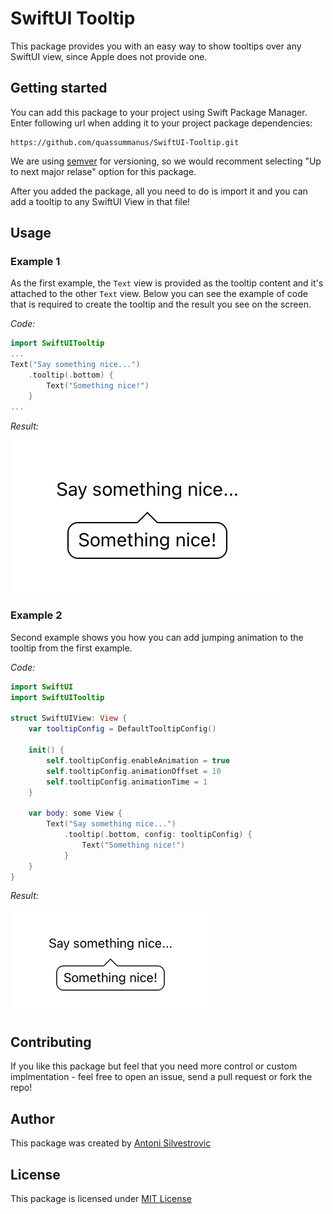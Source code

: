 # SwiftUI Tooltip

This package provides you with an easy way to show tooltips over any SwiftUI view, since Apple does not provide one.

## Getting started

You can add this package to your project using Swift Package Manager. Enter following url when adding it to your project package dependencies:

```
https://github.com/quassummanus/SwiftUI-Tooltip.git
```

We are using [semver](https://semver.org) for versioning, so we would recomment selecting "Up to next major relase" option for this package.

After you added the package, all you need to do is import it and you can add a tooltip to any SwiftUI View in that file!

## Usage

### Example 1

As the first example, the `Text` view is provided as the tooltip content and it's attached to the other `Text` view.
Below you can see the example of code that is required to create the tooltip and the result you see on the screen.

*Code:*

```swift
import SwiftUITooltip
...
Text("Say something nice...")
    .tooltip(.bottom) {
        Text("Something nice!")
    }
...
```

*Result:*

![example 1](images/example_1.jpg)

### Example 2

Second example shows you how you can add jumping animation to the tooltip from the first example.

*Code:*

```swift
import SwiftUI
import SwiftUITooltip

struct SwiftUIView: View {
    var tooltipConfig = DefaultTooltipConfig()
    
    init() {
        self.tooltipConfig.enableAnimation = true
        self.tooltipConfig.animationOffset = 10
        self.tooltipConfig.animationTime = 1
    }
    
    var body: some View {
        Text("Say something nice...")
            .tooltip(.bottom, config: tooltipConfig) {
                Text("Something nice!")
            }
    }
}
```

*Result:*

![example 2](images/example_2.gif)

## Contributing

If you like this package but feel that you need more control or custom implmentation - feel free to open an issue, send a pull request or fork the repo!

## Author

This package was created by [Antoni Silvestrovic](https://github.com/bring-shrubbery)

## License

This package is licensed under [MIT License](LICENSE)
